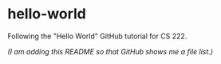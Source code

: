 # hello-world
Following the "Hello World" GitHub tutorial for CS 222.

_(I am adding this README so that GitHub shows me a file list.)_
